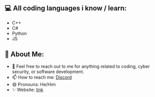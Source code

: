 ## 💻 All coding languages i know / learn:

- C++
- C#
- Python
- JS

## 👻 About Me:

- 💬 Feel free to reach out to me for anything related to coding, cyber security, or software development.
- 📫 How to reach me: [Discord](https://discordapp.com/users/1177226828151259176)
- 😄 Pronouns: He/Him
- ✨ Website: [link](https://waix1337.xyz)
